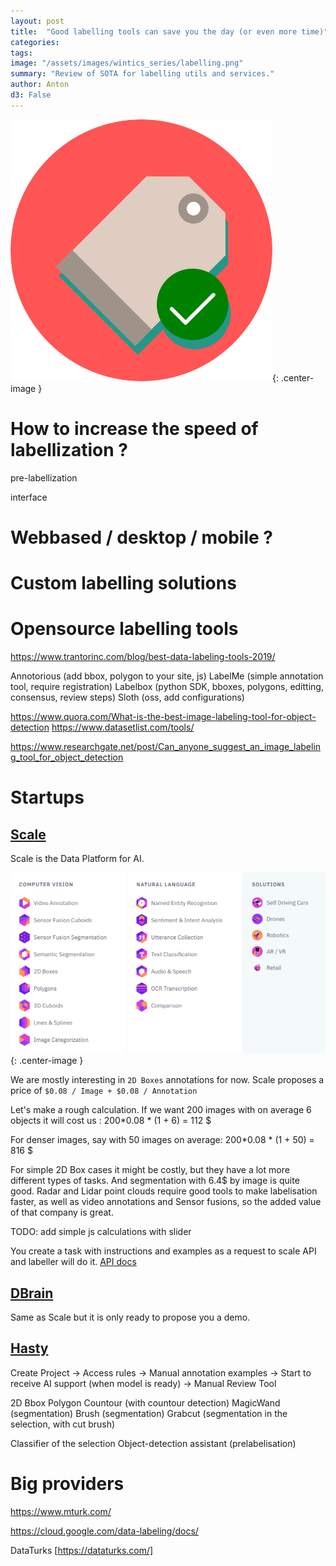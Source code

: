 ```yaml
---
layout: post
title:  "Good labelling tools can save you the day (or even more time)"
categories: 
tags: 
image: "/assets/images/wintics_series/labelling.png"
summary: "Review of SOTA for labelling utils and services."
author: Anton
d3: False
---
```


![label](/assets/images/wintics_series/labelling.png){: .center-image }

# How to increase the speed of labellization ?

pre-labellization 

interface 



# Webbased / desktop / mobile ?


# Custom labelling solutions 


# Opensource labelling tools 

https://www.trantorinc.com/blog/best-data-labeling-tools-2019/

Annotorious  (add bbox, polygon to your site, js)
LabelMe (simple annotation tool, require registration)
Labelbox (python SDK, bboxes, polygons, editting, consensus, review steps)
Sloth (oss, add configurations)

https://www.quora.com/What-is-the-best-image-labeling-tool-for-object-detection
https://www.datasetlist.com/tools/

https://www.researchgate.net/post/Can_anyone_suggest_an_image_labeling_tool_for_object_detection

# Startups 

## [Scale](https://scale.com/) 

Scale is the Data Platform for AI. 

![scale_services](/assets/images/wintics_series/scale_products.png){: .center-image }

We are mostly interesting in `2D Boxes` annotations for now. 
Scale proposes a price of `$0.08 / Image + $0.08 / Annotation` 

Let's make a rough calculation. If we want 200 images with on average 6 objects it will cost us :
200*0.08 * (1 + 6) =  112 $

For denser images, say with 50 images on average:
200*0.08 * (1 + 50) =  816 $

For simple 2D Box cases it might be costly, but they have a lot more different types of tasks. And segmentation with 6.4$ by image is quite good. Radar and Lidar point clouds require good tools to make labelisation faster, as well as video annotations and Sensor fusions, so the added value of that company is great.  

TODO: add simple js calculations with slider 

You create a task with instructions and examples as a request to scale API and labeller will do it. [API docs](https://scale.com/docs#create-computer-vision-tasks)



## [DBrain](https://dbrain.io/)

Same as Scale but it is only ready to propose you a demo. 

## [Hasty](https://hasty.ai)

Create Project -> Access rules -> Manual annotation examples -> Start to receive AI support (when model is ready) -> Manual Review Tool 

2D Bbox
Polygon
Countour (with countour detection)
MagicWand (segmentation)
Brush (segmentation)
Grabcut (segmentation in the selection, with cut brush)

Classifier of the selection 
Object-detection assistant (prelabelisation)




# Big providers 

https://www.mturk.com/

https://cloud.google.com/data-labeling/docs/

DataTurks [https://dataturks.com/] 